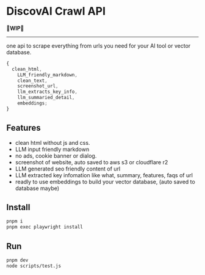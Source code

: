 # DiscovAI Crawl API

🚧**WIP**🚧

---

one api to scrape everything from urls you need for your AI tool or vector database.

```js
{
  clean_html,
    LLM_friendly_markdown,
    clean_text,
    screenshot_url,
    llm_extracts_key_info,
    llm_summaried_detail,
    embeddings;
}
```

## Features

- clean html without js and css.
- LLM input friendly markdown
- no ads, cookie banner or dialog.
- screenshot of website, auto saved to aws s3 or cloudflare r2
- LLM generated seo friendly content of url
- LLM extracted key infomation like what, summary, features, faqs of url
- readly to use embeddings to build your vector database, (auto saved to database maybe)

## Install

```bash
pnpm i
pnpm exec playwright install
```

## Run

```bash
pnpm dev
node scripts/test.js
```
